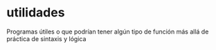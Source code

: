 # utilidades
Programas útiles o que podrían tener algún tipo de función más allá de práctica de sintaxis y lógica
